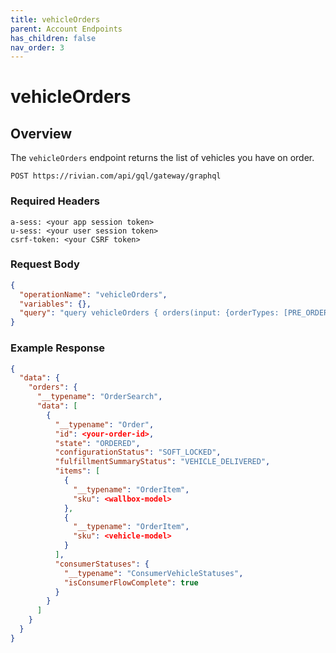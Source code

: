 ```yaml
---
title: vehicleOrders
parent: Account Endpoints
has_children: false
nav_order: 3
---
```


# vehicleOrders

## Overview

The `vehicleOrders` endpoint returns the list of vehicles you have on order.

`POST https://rivian.com/api/gql/gateway/graphql`

### Required Headers

```text
a-sess: <your app session token>
u-sess: <your user session token>
csrf-token: <your CSRF token>
```

### Request Body

```json
{
  "operationName": "vehicleOrders",
  "variables": {},
  "query": "query vehicleOrders { orders(input: {orderTypes: [PRE_ORDER, VEHICLE], pageInfo: {from: 0, size: 10000}}) { __typename data { __typename id state configurationStatus fulfillmentSummaryStatus items { __typename sku } consumerStatuses { __typename isConsumerFlowComplete } } } }"
}
```

### Example Response

```json
{
  "data": {
    "orders": {
      "__typename": "OrderSearch",
      "data": [
        {
          "__typename": "Order",
          "id": <your-order-id>,
          "state": "ORDERED",
          "configurationStatus": "SOFT_LOCKED",
          "fulfillmentSummaryStatus": "VEHICLE_DELIVERED",
          "items": [
            {
              "__typename": "OrderItem",
              "sku": <wallbox-model>
            },
            {
              "__typename": "OrderItem",
              "sku": <vehicle-model>
            }
          ],
          "consumerStatuses": {
            "__typename": "ConsumerVehicleStatuses",
            "isConsumerFlowComplete": true
          }
        }
      ]
    }
  }
}
```
